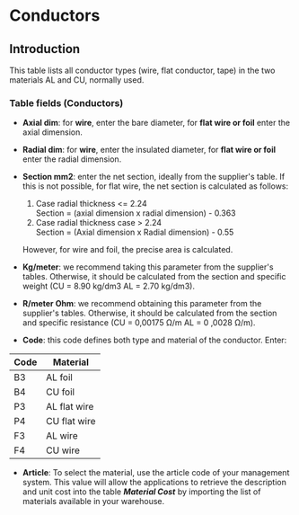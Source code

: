 # Conductors

## Introduction
This table lists all conductor types (wire, flat conductor, tape) in the two materials AL and CU, normally used.

### Table fields (Conductors)
- **Axial dim**: for **wire**, enter the bare diameter, for **flat wire or foil** enter the axial dimension.
- **Radial dim**: for **wire**, enter the insulated diameter, for **flat wire or foil** enter the radial dimension.
- **Section mm2**: enter the net section, ideally from the supplier's table. If this is not possible, for flat wire, the net section is calculated as follows: 
  1. Case radial thickness <= 2.24  <br>Section = (axial dimension x radial dimension) - 0.363
  2. Case radial thickness case > 2.24 <br>
    Section = (Axial dimension x Radial dimension) - 0.55

    However, for wire and foil, the precise area is calculated.

- **Kg/meter**: we recommend taking this parameter from the supplier's tables. Otherwise, it should be calculated from the section and specific weight (CU = 8.90 kg/dm3 AL = 2.70 kg/dm3).
- **R/meter Ohm**: we recommend obtaining this parameter from the supplier's tables. Otherwise, it should be calculated from the section and specific resistance (CU = 0,00175  &#8486;/m  AL = 0 ,0028  &#8486;/m).
- **Code**: this code defines both type and material of the conductor. Enter:

| Code | Material            |
|--------|----------------------|
| B3     | AL foil             |
| B4     | CU foil             |
| P3     | AL flat wire  |
| P4     | CU flat wire  |
| F3     | AL wire	 |
| F4     | CU wire  |

  
- **Article**: To select the material, use the article code of your management system. This value will allow the applications to retrieve the description and unit cost into the table ***Material Cost*** by importing the list of materials available in your warehouse.